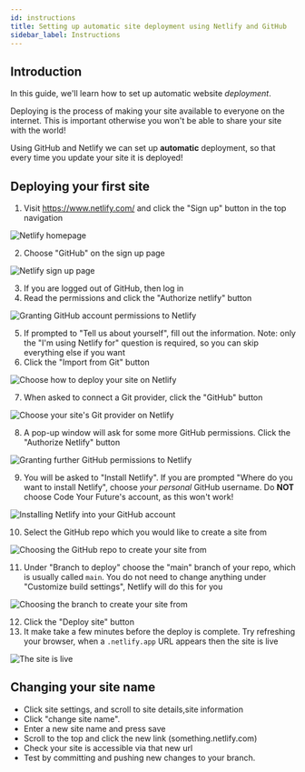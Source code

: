 ```yaml
---
id: instructions
title: Setting up automatic site deployment using Netlify and GitHub
sidebar_label: Instructions
---
```


## Introduction

In this guide, we'll learn how to set up automatic website _deployment_.

Deploying is the process of making your site available to everyone on the internet. This is important otherwise you won't be able to share your site with the world!

Using GitHub and Netlify we can set up **automatic** deployment, so that every time you update your site it is deployed!

## Deploying your first site

1. Visit https://www.netlify.com/ and click the "Sign up" button in the top navigation

![Netlify homepage](../assets/01-netlify-homepage.png)

2. Choose "GitHub" on the sign up page

![Netlify sign up page](../assets/02-netlify-signup.png)

3. If you are logged out of GitHub, then log in
4. Read the permissions and click the "Authorize netlify" button

![Granting GitHub account permissions to Netlify](../assets/03-github-account-permissions.png)

5. If prompted to "Tell us about yourself", fill out the information. Note: only the "I'm using Netlify for" question is required, so you can skip everything else if you want
6. Click the "Import from Git" button

![Choose how to deploy your site on Netlify](../assets/04-deploy-first-project.png)

7. When asked to connect a Git provider, click the "GitHub" button

![Choose your site's Git provider on Netlify](../assets/05-git-provider.png)

8. A pop-up window will ask for some more GitHub permissions. Click the "Authorize Netlify" button

![Granting further GitHub permissions to Netlify](../assets/06-github-further-permissions.png)

9. You will be asked to "Install Netlify". If you are prompted "Where do you want to install Netlify", choose _your personal_ GitHub username. Do **NOT** choose Code Your Future's account, as this won't work!

![Installing Netlify into your GitHub account](../assets/07-install-netlify.png)

10. Select the GitHub repo which you would like to create a site from

![Choosing the GitHub repo to create your site from](../assets/08-choose-repo.png)

11. Under "Branch to deploy" choose the "main" branch of your repo, which is usually called `main`. You do not need to change anything under "Customize build settings", Netlify will do this for you

![Choosing the branch to create your site from](../assets/09-choose-branch.png)

12. Click the "Deploy site" button
13. It make take a few minutes before the deploy is complete. Try refreshing your browser, when a `.netlify.app` URL appears then the site is live

![The site is live](../assets/10-site-is-live.png)

## Changing your site name

- Click site settings, and scroll to site details,site information
- Click "change site name".
- Enter a new site name and press save
- Scroll to the top and click the new link (something.netlify.com)
- Check your site is accessible via that new url
- Test by committing and pushing new changes to your branch.
